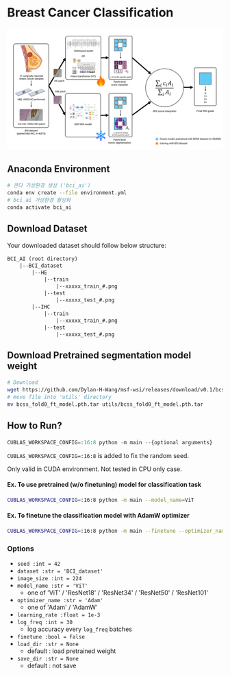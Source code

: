 # Breast Cancer Classification

![framework](framework.png)

## Anaconda Environment

```bash
# 콘다 가상환경 생성 ('bci_ai')
conda env create --file environment.yml
# bci_ai 가상환경 활성화
conda activate bci_ai
```

## Download Dataset

Your downloaded dataset should follow below structure:

```
BCI_AI (root directory)
    |--BCI_dataset
        |--HE
            |--train
                |--xxxxx_train_#.png
            |--test
                |--xxxxx_test_#.png
        |--IHC
            |--train
                |--xxxxx_train_#.png
            |--test
                |--xxxxx_test_#.png
```

## Download Pretrained segmentation model weight

```bash
# Download
wget https://github.com/Dylan-H-Wang/msf-wsi/releases/download/v0.1/bcss_fold0_ft_model.pth.tar
# move file into 'utils' directory
mv bcss_fold0_ft_model.pth.tar utils/bcss_fold0_ft_model.pth.tar
```

## How to Run?

```python
CUBLAS_WORKSPACE_CONFIG=:16:8 python -m main --{optional arguments}
```

`CUBLAS_WORKSPACE_CONFIG=:16:8` is added to fix the random seed.

Only valid in CUDA environment. Not tested in CPU only case.

#### Ex. To use pretrained (w/o finetuning) model for classification task

```bash
CUBLAS_WORKSPACE_CONFIG=:16:8 python -m main --model_name=ViT
```

#### Ex. To finetune the classification model with AdamW optimizer

```bash
CUBLAS_WORKSPACE_CONFIG=:16:8 python -m main --finetune --optimizer_name=AdamW
```

### Options

- `seed :int = 42`
- `dataset :str = 'BCI_dataset'`
- `image_size :int = 224`
- `model_name :str = 'ViT'`
  - one of 'ViT' / 'ResNet18' / 'ResNet34' / 'ResNet50' / 'ResNet101'
- `optimizer_name :str = 'Adam'`
  - one of 'Adam' / 'AdamW'
- `learning_rate :float = 1e-3`
- `log_freq :int = 30`
  - log accuracy every `log_freq` batches
- `finetune :bool = False`
- `load_dir :str = None`
  - default : load pretrained weight
- `save_dir :str = None`
  - default : not save

